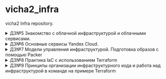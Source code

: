 # vicha2_infra
vicha2 Infra repository.
<details><summary>ДЗ№5 Знакомство с облачной инфраструктурой и облачными сервисами.</summary>

## ssh подключение к серверу через bastion одной командой:

```bash
ssh -i ~/.ssh/appuser -A -t appuser@<hop server> ssh -A <target server>
```
## ssh alias
- Редактируем файл ~/.bashrc
    - Добавляем запись - alias someinternalhost='ssh -i ~/.ssh/appuser -A -t appuser@`<hop server`> ssh -A `<target server`>'
- Применяем изменения введя команду source ~/.bashrc
### Подключаемся по алиасу:
```bash
someinternalhost
```
## Подключение к VPN:
```bash
bastion_IP = 62.84.117.86
someinternalhost_IP = 10.128.0.5
```
</details>
<details><summary>ДЗ№6 Основные сервисы Yandex Cloud.</summary>

## Проверка Monolith Reddit
```bash
testapp_IP = 51.250.10.176
testapp_port = 9292
```
## Команда CLI с зупущенным приложением
```bash
yc compute instance create \
  --name reddit-app \
  --hostname reddit-app \
  --memory=4 \
  --create-boot-disk image-folder-id=standard-images,image-family=ubuntu-1604-lts,size=10GB \
  --network-interface subnet-name=default-ru-central1-a,nat-ip-version=ipv4 \
  --metadata serial-port-enable=1 \
  --metadata-from-file user-data=./startup.yaml \
```
</details>
<details><summary>ДЗ№7 Модели управления инфраструктурой. Подготовка образов с помощью Packer</summary>

## Установка packer
! Для CentOS необходимо добавить линк
```bash
ln -s ./usr/bin/packer packer.io
```
## Запуск сборки образа
! Ошибка - rpc error: code = ResourceExhausted desc = Quota limit vpc.networks.count exceeded
Решается явным указанием в какой подсети создавать ВМ
```bas
"subnet_id": "e9biaaj8adfgadvadj38"
```
! Ошибка - Failed to find instance ip address: instance has no one IPv4 external address
Решение:
```bash
"use_ipv4_nat": true
```
## Параметризирование шаблона
```bash
packer.io build -var-file=./variables.json ./ubuntu16.json
```
Пример variables.json
```
{
    "folder_id": "b1g23edrfglkqcbjbd2osl",
    "subnet_id": "e9bsamfdkwlkhnr1spnj38",
    "source_image_id": "fd8ckm,djedl8qjsmv6mqa5",
    "service_account_key_file": "/user/path/key.json"
}
```
## Построение bake-образа
Создал init файл переместил в /etc/systemd/system
```
packer.io build -var-file=./variables.json ./immutable.json 

[Unit]
Description=Reddit
After=network.target

[Service]
Type=simple
User=ubuntu
WorkingDirectory=/home/ubuntu/reddit
ExecStart=/usr/local/bin/puma -C /home/ubuntu/reddit/config/deploy/production.rb
PermissionsStartOnly=true

[Install]
WantedBy=multi-user.target
 
```
## Автоматизация создания ВМ
```bash
#!/bin/bash
yc compute instance create \
  --name reddit-app \
  --hostname reddit-app \
  --memory=2 \
  --create-boot-disk image-family=reddit-full,size=10GB \
  --network-interface subnet-name=default-ru-central1-a,nat-ip-version=ipv4 \
  --metadata serial-port-enable=1 \
  --metadata-from-file user-data=./user.yaml 
```
</details>
 <details><summary>ДЗ№8 Практика IaC с использованием Terraform</summary>

## Установка Terraform на CentOS
```bash
curl -fsSL https://apt.releases.hashicorp.com/gpg | sudo apt-key add -
sudo apt-add-repository "deb [arch=amd64] https://apt.releases.hashicorp.com $(lsb_release -cs) main"
sudo apt-get update && sudo apt-get install terraform
```
## Создаем сервисный аккаунт
```
https://cloud.yandex.ru/docs/iam/quickstart-sa
https://cloud.yandex.com/en-ru/docs/iam/operations/iam-token/create-for-sa#keys-create
```
## Запускаем создание ВМ через terraform
```bash
terraform apply -auto-approve
```
- Ошибка при выполнении: E: Unable to acquire the dpkg frontend lock (/var/lib/dpkg/lock-frontend), is another process using it?
  - Решение здесь - https://askubuntu.com/questions/1109982/e-could-not-get-lock-var-lib-dpkg-lock-frontend-open-11-resource-temporari
  ```
  sudo rm /var/lib/dpkg/lock*
  ```
## Задание с **
- создаем балансировщик и таргет группу
```
resource "yandex_lb_network_load_balancer" "foo" {
  name = "my-network-load-balancer"

  listener {
      name        = "my-listener"
      port        = 80
      target_port = 9292
      external_address_spec {
          ip_version = "ipv4"
      }
  }
  attached_target_group {
      target_group_id = "${yandex_lb_target_group.foo.id}"

      healthcheck {
          name = "http"
          http_options {
              port = 9292
          }
      }
  }
}

resource "yandex_lb_target_group" "foo" {
name      = "my-target-group"
region_id = "ru-central1"

target {
  subnet_id = var.subnet_id
  address   = "${yandex_compute_instance.app.network_interface.0.ip_address}"
}
}
```
- Добавляем вторую ноду с приложением и подключаем к балансировщику.
  - Неудобно, т.к. много правок в разных файлах!
- Добавлен параметр count (значение задаем через переменную)
- Для реализации блока connection использовалась информация из источника https://www.terraform.io/language/resources/provisioners/connection#the-self-object
- Для реализации блока target в yandex_lb_target_group использовался блок dynamic - https://www.terraform.io/language/expressions/dynamic-blocks#dynamic-blocks
</details>

<details><summary>ДЗ№9 Принципы организации инфраструктурного кода и работа над инфраструктурой в команде на примере Terraform</summary>

## Задание с *
- Создаем Yandex Object Storage для хранения state файла https://cloud.yandex.ru/docs/storage/operations/buckets/create
- Бекенд описан в файле backend.tf
- Инициализация бекенда через параметры командной строки
```bash
terraform init -backend-config="access_key=<your access key>" -backend-config="secret_key=<your secret key>"
```

</details>
